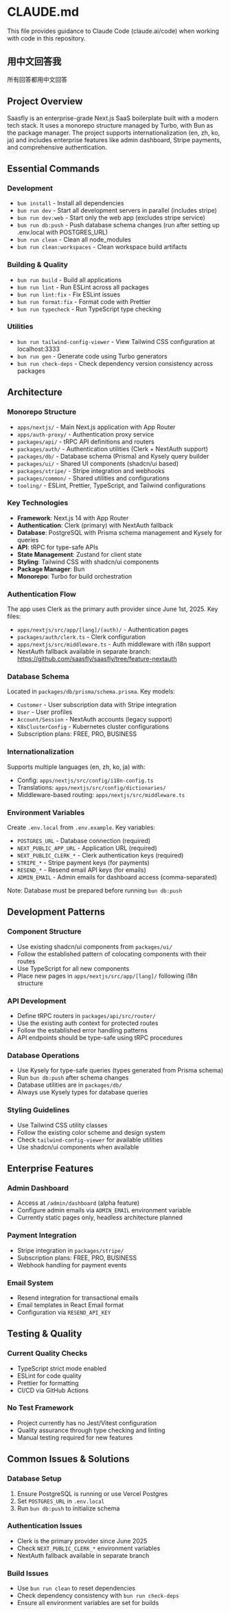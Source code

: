 # CLAUDE.md

This file provides guidance to Claude Code (claude.ai/code) when working with code in this repository.

## 用中文回答我
所有回答都用中文回答

## Project Overview

Saasfly is an enterprise-grade Next.js SaaS boilerplate built with a modern tech stack. It uses a monorepo structure managed by Turbo, with Bun as the package manager. The project supports internationalization (en, zh, ko, ja) and includes enterprise features like admin dashboard, Stripe payments, and comprehensive authentication.

## Essential Commands

### Development
- `bun install` - Install all dependencies
- `bun run dev` - Start all development servers in parallel (includes stripe)
- `bun run dev:web` - Start only the web app (excludes stripe service)
- `bun run db:push` - Push database schema changes (run after setting up .env.local with POSTGRES_URL)
- `bun run clean` - Clean all node_modules
- `bun run clean:workspaces` - Clean workspace build artifacts

### Building & Quality
- `bun run build` - Build all applications
- `bun run lint` - Run ESLint across all packages
- `bun run lint:fix` - Fix ESLint issues
- `bun run format:fix` - Format code with Prettier
- `bun run typecheck` - Run TypeScript type checking

### Utilities
- `bun run tailwind-config-viewer` - View Tailwind CSS configuration at localhost:3333
- `bun run gen` - Generate code using Turbo generators
- `bun run check-deps` - Check dependency version consistency across packages

## Architecture

### Monorepo Structure
- `apps/nextjs/` - Main Next.js application with App Router
- `apps/auth-proxy/` - Authentication proxy service
- `packages/api/` - tRPC API definitions and routers
- `packages/auth/` - Authentication utilities (Clerk + NextAuth support)
- `packages/db/` - Database schema (Prisma) and Kysely query builder
- `packages/ui/` - Shared UI components (shadcn/ui based)
- `packages/stripe/` - Stripe integration and webhooks
- `packages/common/` - Shared utilities and configurations
- `tooling/` - ESLint, Prettier, TypeScript, and Tailwind configurations

### Key Technologies
- **Framework**: Next.js 14 with App Router
- **Authentication**: Clerk (primary) with NextAuth fallback
- **Database**: PostgreSQL with Prisma schema management and Kysely for queries
- **API**: tRPC for type-safe APIs
- **State Management**: Zustand for client state
- **Styling**: Tailwind CSS with shadcn/ui components
- **Package Manager**: Bun
- **Monorepo**: Turbo for build orchestration

### Authentication Flow
The app uses Clerk as the primary auth provider since June 1st, 2025. Key files:
- `apps/nextjs/src/app/[lang]/(auth)/` - Authentication pages
- `packages/auth/clerk.ts` - Clerk configuration
- `apps/nextjs/src/middleware.ts` - Auth middleware with i18n support
- NextAuth fallback available in separate branch: https://github.com/saasfly/saasfly/tree/feature-nextauth

### Database Schema
Located in `packages/db/prisma/schema.prisma`. Key models:
- `Customer` - User subscription data with Stripe integration
- `User` - User profiles 
- `Account/Session` - NextAuth accounts (legacy support)
- `K8sClusterConfig` - Kubernetes cluster configurations
- Subscription plans: FREE, PRO, BUSINESS

### Internationalization
Supports multiple languages (en, zh, ko, ja) with:
- Config: `apps/nextjs/src/config/i18n-config.ts`
- Translations: `apps/nextjs/src/config/dictionaries/`
- Middleware-based routing: `apps/nextjs/src/middleware.ts`

### Environment Variables
Create `.env.local` from `.env.example`. Key variables:
- `POSTGRES_URL` - Database connection (required)
- `NEXT_PUBLIC_APP_URL` - Application URL (required)
- `NEXT_PUBLIC_CLERK_*` - Clerk authentication keys (required)
- `STRIPE_*` - Stripe payment keys (for payments)
- `RESEND_*` - Resend email API keys (for emails)
- `ADMIN_EMAIL` - Admin emails for dashboard access (comma-separated)

Note: Database must be prepared before running `bun db:push`

## Development Patterns

### Component Structure
- Use existing shadcn/ui components from `packages/ui/`
- Follow the established pattern of colocating components with their routes
- Use TypeScript for all new components
- Place new pages in `apps/nextjs/src/app/[lang]/` following i18n structure

### API Development
- Define tRPC routers in `packages/api/src/router/`
- Use the existing auth context for protected routes
- Follow the established error handling patterns
- API endpoints should be type-safe using tRPC procedures

### Database Operations
- Use Kysely for type-safe queries (types generated from Prisma schema)
- Run `bun db:push` after schema changes
- Database utilities are in `packages/db/`
- Always use Kysely types for database queries

### Styling Guidelines
- Use Tailwind CSS utility classes
- Follow the existing color scheme and design system
- Check `tailwind-config-viewer` for available utilities
- Use shadcn/ui components when available

## Enterprise Features

### Admin Dashboard
- Access at `/admin/dashboard` (alpha feature)
- Configure admin emails via `ADMIN_EMAIL` environment variable
- Currently static pages only, headless architecture planned

### Payment Integration
- Stripe integration in `packages/stripe/`
- Subscription plans: FREE, PRO, BUSINESS
- Webhook handling for payment events

### Email System
- Resend integration for transactional emails
- Email templates in React Email format
- Configuration via `RESEND_API_KEY`

## Testing & Quality

### Current Quality Checks
- TypeScript strict mode enabled
- ESLint for code quality
- Prettier for formatting
- CI/CD via GitHub Actions

### No Test Framework
- Project currently has no Jest/Vitest configuration
- Quality assurance through type checking and linting
- Manual testing required for new features

## Common Issues & Solutions

### Database Setup
1. Ensure PostgreSQL is running or use Vercel Postgres
2. Set `POSTGRES_URL` in `.env.local`
3. Run `bun db:push` to initialize schema

### Authentication Issues
- Clerk is the primary provider since June 2025
- Check `NEXT_PUBLIC_CLERK_*` environment variables
- NextAuth fallback available in separate branch

### Build Issues
- Use `bun run clean` to reset dependencies
- Check dependency consistency with `bun run check-deps`
- Ensure all environment variables are set for builds